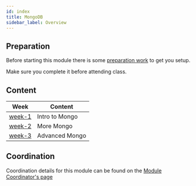 ```yaml
---
id: index
title: MongoDB
sidebar_label: Overview
---
```


## Preparation

Before starting this module there is some [preparation work](./preparation) to get you setup.

Make sure you complete it before attending class.

## Content

| Week                         | Content        |
| ---------------------------- | -------------- |
| [week-1](./week-1/lesson.md) | Intro to Mongo |
| [week-2](./week-2/lesson.md) | More Mongo     |
| [week-3](./week-3/lesson.md) | Advanced Mongo |

## Coordination

Coordination details for this module can be found on the [Module Coordinator's page](./coordinator)
